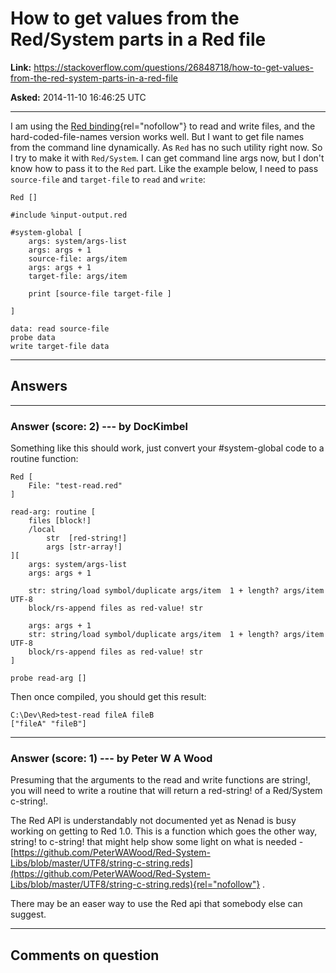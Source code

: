 # How to get values from the Red/System parts in a Red file

**Link:**
<https://stackoverflow.com/questions/26848718/how-to-get-values-from-the-red-system-parts-in-a-red-file>

**Asked:** 2014-11-10 16:46:25 UTC

------------------------------------------------------------------------

I am using the [Red
binding](http://red.esperconsultancy.nl/Red-C-library/tree?ci=trunk&expand){rel="nofollow"}
to read and write files, and the hard-coded-file-names version works
well. But I want to get file names from the command line dynamically. As
`Red` has no such utility right now. So I try to make it with
`Red/System`. I can get command line args now, but I don\'t know how to
pass it to the `Red` part. Like the example below, I need to pass
`source-file` and `target-file` to `read` and `write`:

    Red []

    #include %input-output.red

    #system-global [
        args: system/args-list
        args: args + 1
        source-file: args/item
        args: args + 1
        target-file: args/item

        print [source-file target-file ]

    ]

    data: read source-file
    probe data
    write target-file data

------------------------------------------------------------------------

## Answers

------------------------------------------------------------------------

### Answer (score: 2) --- by DocKimbel

Something like this should work, just convert your #system-global code
to a routine function:

    Red [
        File: "test-read.red"
    ]

    read-arg: routine [
        files [block!]
        /local
            str  [red-string!]
            args [str-array!]
    ][
        args: system/args-list
        args: args + 1

        str: string/load symbol/duplicate args/item  1 + length? args/item UTF-8
        block/rs-append files as red-value! str

        args: args + 1
        str: string/load symbol/duplicate args/item  1 + length? args/item UTF-8
        block/rs-append files as red-value! str
    ]

    probe read-arg []

Then once compiled, you should get this result:

    C:\Dev\Red>test-read fileA fileB
    ["fileA" "fileB"]

------------------------------------------------------------------------

### Answer (score: 1) --- by Peter W A Wood

Presuming that the arguments to the read and write functions are
string!, you will need to write a routine that will return a red-string!
of a Red/System c-string!.

The Red API is understandably not documented yet as Nenad is busy
working on getting to Red 1.0. This is a function which goes the other
way, string! to c-string! that might help show some light on what is
needed -
[https://github.com/PeterWAWood/Red-System-Libs/blob/master/UTF8/string-c-string.reds](https://github.com/PeterWAWood/Red-System-Libs/blob/master/UTF8/string-c-string.reds){rel="nofollow"}
.

There may be an easer way to use the Red api that somebody else can
suggest.

------------------------------------------------------------------------

## Comments on question
